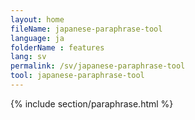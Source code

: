 ```yaml
---
layout: home
fileName: japanese-paraphrase-tool
language: ja
folderName : features
lang: sv
permalink: /sv/japanese-paraphrase-tool
tool: japanese-paraphrase-tool
---
```

{% include section/paraphrase.html %}